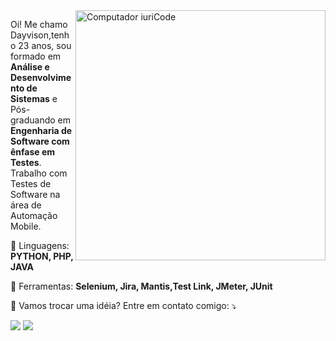 <img src="https://raw.githubusercontent.com/MicaelliMedeiros/micaellimedeiros/master/image/computer-illustration.png" min-width="400px" max-width="400px" width="400px" align="right" alt="Computador iuriCode">

<p align="left"> 
  Oi! Me chamo Dayvison,tenho 23 anos, sou formado em <strong>Análise e Desenvolvimento de Sistemas</strong> e Pós-graduando em <strong>Engenharia de Software com ênfase em Testes</strong>.<br>
  Trabalho com Testes de Software na área de Automação Mobile.
</p>

<p align="left">
  🦄 Linguagens: <strong>PYTHON, PHP, JAVA</strong>
</p>

<p align="left">
  💼 Ferramentas: <strong>Selenium, Jira, Mantis,Test Link, JMeter, JUnit</strong>
</p>

<p align="left">
  💌 Vamos trocar uma idéia? Entre em contato comigo: ⤵️
</p>

<p align="left">
  <a href="#dayvisonsil98@gmail.com" alt="Gmail">
  <img src="https://img.shields.io/badge/-Gmail-FF0000?style=flat-square&labelColor=FF0000&logo=gmail&logoColor=white&link=LINK-DO-SEU-EMAIL" /></a>

  <a href="#https://www.linkedin.com.in/dayvison-o" alt="Linkedin">
  <img src="https://img.shields.io/badge/-Linkedin-0e76a8?style=flat-square&logo=Linkedin&logoColor=white&link=LINK-DO-SEU-LINKEDIN" /></a>
  
</p>  
